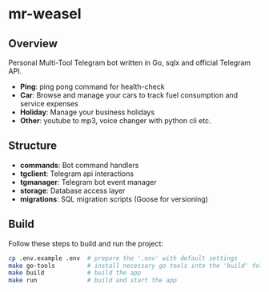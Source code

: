 # mr-weasel

## Overview

Personal Multi-Tool Telegram bot written in Go, sqlx and official Telegram API.

- **Ping**: ping pong command for health-check
- **Car**: Browse and manage your cars to track fuel consumption and service expenses
- **Holiday**: Manage your business holidays
- **Other**: youtube to mp3, voice changer with python cli etc.

## Structure

- **commands**: Bot command handlers
- **tgclient**: Telegram api interactions
- **tgmanager**: Telegram bot event manager
- **storage**: Database access layer
- **migrations**: SQL migration scripts (Goose for versioning)

## Build

Follow these steps to build and run the project:

```sh
cp .env.example .env  # prepare the '.env' with default settings
make go-tools         # install necessary go tools into the 'build' folder
make build            # build the app
make run              # build and start the app
```


